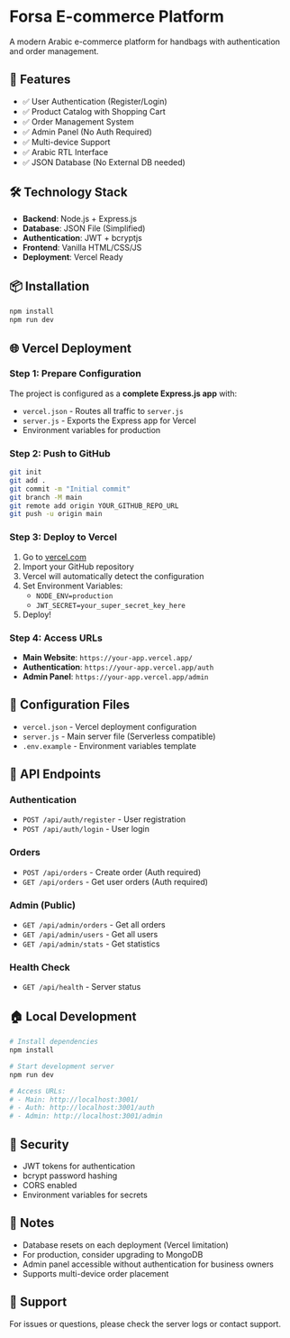 # Forsa E-commerce Platform

A modern Arabic e-commerce platform for handbags with authentication and order management.

## 🚀 Features

- ✅ User Authentication (Register/Login)
- ✅ Product Catalog with Shopping Cart
- ✅ Order Management System
- ✅ Admin Panel (No Auth Required)
- ✅ Multi-device Support
- ✅ Arabic RTL Interface
- ✅ JSON Database (No External DB needed)

## 🛠️ Technology Stack

- **Backend**: Node.js + Express.js
- **Database**: JSON File (Simplified)
- **Authentication**: JWT + bcryptjs
- **Frontend**: Vanilla HTML/CSS/JS
- **Deployment**: Vercel Ready

## 📦 Installation

```bash
npm install
npm run dev
```

## 🌐 Vercel Deployment

### Step 1: Prepare Configuration
The project is configured as a **complete Express.js app** with:
- `vercel.json` - Routes all traffic to `server.js`
- `server.js` - Exports the Express app for Vercel
- Environment variables for production

### Step 2: Push to GitHub
```bash
git init
git add .
git commit -m "Initial commit"
git branch -M main
git remote add origin YOUR_GITHUB_REPO_URL
git push -u origin main
```

### Step 3: Deploy to Vercel
1. Go to [vercel.com](https://vercel.com)
2. Import your GitHub repository
3. Vercel will automatically detect the configuration
4. Set Environment Variables:
   - `NODE_ENV=production`
   - `JWT_SECRET=your_super_secret_key_here`
5. Deploy!

### Step 4: Access URLs
- **Main Website**: `https://your-app.vercel.app/`
- **Authentication**: `https://your-app.vercel.app/auth`
- **Admin Panel**: `https://your-app.vercel.app/admin`

## 🔧 Configuration Files

- `vercel.json` - Vercel deployment configuration
- `server.js` - Main server file (Serverless compatible)
- `.env.example` - Environment variables template

## 📱 API Endpoints

### Authentication
- `POST /api/auth/register` - User registration
- `POST /api/auth/login` - User login

### Orders
- `POST /api/orders` - Create order (Auth required)
- `GET /api/orders` - Get user orders (Auth required)

### Admin (Public)
- `GET /api/admin/orders` - Get all orders
- `GET /api/admin/users` - Get all users
- `GET /api/admin/stats` - Get statistics

### Health Check
- `GET /api/health` - Server status

## 🏠 Local Development

```bash
# Install dependencies
npm install

# Start development server
npm run dev

# Access URLs:
# - Main: http://localhost:3001/
# - Auth: http://localhost:3001/auth
# - Admin: http://localhost:3001/admin
```

## 🔐 Security

- JWT tokens for authentication
- bcrypt password hashing
- CORS enabled
- Environment variables for secrets

## 📝 Notes

- Database resets on each deployment (Vercel limitation)
- For production, consider upgrading to MongoDB
- Admin panel accessible without authentication for business owners
- Supports multi-device order placement

## 🤝 Support

For issues or questions, please check the server logs or contact support.
